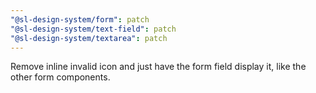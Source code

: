 ```yaml
---
"@sl-design-system/form": patch
"@sl-design-system/text-field": patch
"@sl-design-system/textarea": patch
---
```


Remove inline invalid icon and just have the form field display it, like the other form components.
